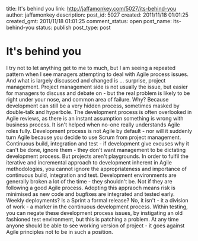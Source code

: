 title: It's behind you
link: http://jaffamonkey.com/5027/its-behind-you
author: jaffamonkey
description: 
post_id: 5027
created: 2011/11/18 01:01:25
created_gmt: 2011/11/18 01:01:25
comment_status: open
post_name: its-behind-you
status: publish
post_type: post

# It's behind you

I try not to let anything get to me to much, but I am seeing a repeated pattern when I see managers attempting to deal with Agile process issues. And what is largely discussed and changed is ... surprise, project management. Project management side is not usually the issue, but easier for managers to discuss and debate on - but the real problem is likely to be right under your nose, and common area of failure. Why? Because development can still be a very hidden process, sometimes masked by double-talk and hyperbole.  The development process is often overlooked in Agile reviews, as there is an instant assumption something is wrong with business process. It isn't helped when no-one really understands Agile roles fully. Development process is not Agile by default - nor will it suddenly turn Agile because you decide to use Scrum from project management. Continuous build, integration and test - if development give excuses why it can't be done, ignore them - they don't want management to be dictating development process. But projects aren't playgrounds. In order to fulfil the iterative and incremental approach to development inherent in Agile methodologies, you cannot ignore the appropriateness and importance of continuous build, integration and test. Development environments are generally broken a lot of the time - they shouldn't be. Not if they are following a good Agile process. Adopting this appraoch means risk is minimised as new code and bugfixes are integrated and tested early. Weekly deployments? Is a Sprint a formal release? No, it isn't - it a division of work - a marker in the continuous development process. Within testing, you can negate these development process issues, by instigating an old fashioned test environment, but this is patching a problem. At any time anyone should be able to see working version of project - it goes against Agile principles not to be in such a position.